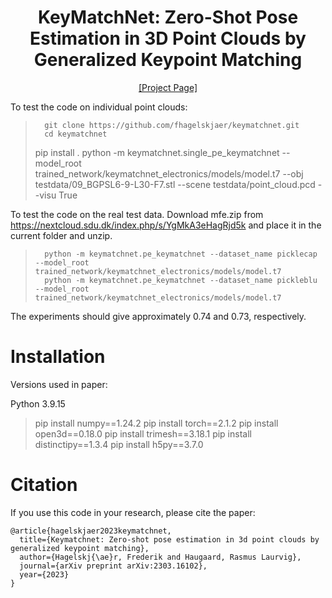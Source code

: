 <h1 align="center">
KeyMatchNet: Zero-Shot Pose Estimation in 3D Point Clouds by Generalized Keypoint Matching
</h1>

<div align="center">
<a href="https://keymatchnet.github.io/">[Project Page]</a>
</div>

To test the code on individual point clouds:

>		git clone https://github.com/fhagelskjaer/keymatchnet.git
>		cd keymatchnet
>   pip install .
>		python -m keymatchnet.single_pe_keymatchnet --model_root trained_network/keymatchnet_electronics/models/model.t7 --obj testdata/09_BGPSL6-9-L30-F7.stl --scene testdata/point_cloud.pcd --visu True

To test the code on the real test data. Download mfe.zip from https://nextcloud.sdu.dk/index.php/s/YgMkA3eHagRjd5k and place it in the current folder and unzip.

>		python -m keymatchnet.pe_keymatchnet --dataset_name picklecap --model_root trained_network/keymatchnet_electronics/models/model.t7
>		python -m keymatchnet.pe_keymatchnet --dataset_name pickleblu --model_root trained_network/keymatchnet_electronics/models/model.t7

The experiments should give approximately 0.74 and 0.73, respectively.

# Installation

Versions used in paper:

Python 3.9.15

>   pip install numpy==1.24.2
>		pip install torch==2.1.2
>		pip install open3d==0.18.0
>		pip install trimesh==3.18.1
>		pip install distinctipy==1.3.4
>		pip install h5py==3.7.0

# Citation
If you use this code in your research, please cite the paper:

```
@article{hagelskjaer2023keymatchnet,
  title={Keymatchnet: Zero-shot pose estimation in 3d point clouds by generalized keypoint matching},
  author={Hagelskj{\ae}r, Frederik and Haugaard, Rasmus Laurvig},
  journal={arXiv preprint arXiv:2303.16102},
  year={2023}
}
```
